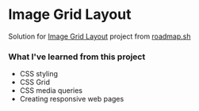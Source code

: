 # Image Grid Layout

Solution for [Image Grid Layout](https://roadmap.sh/projects/image-grid) project from [roadmap.sh](https://roadmap.sh/)

### What I've learned from this project

* CSS styling
* CSS Grid
* CSS media queries
* Creating responsive web pages